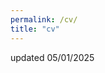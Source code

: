 ```yaml
---
permalink: /cv/
title: "cv"
---
```

<object data="/assets/images/EST_CV_2025.pdf" width="800" height="800" type='application/pdf'></object>
updated 05/01/2025
